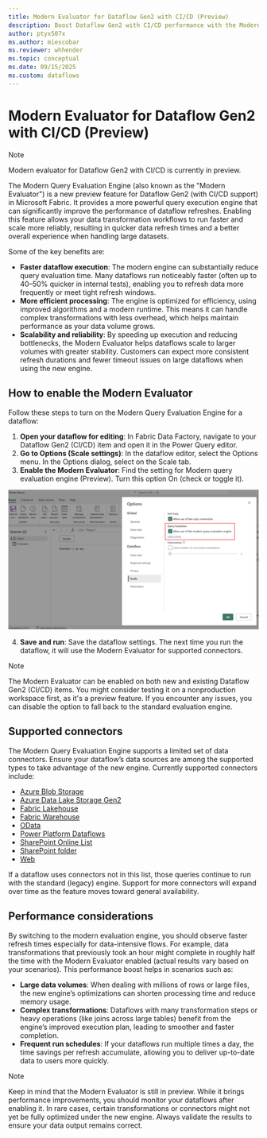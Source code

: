 ```yaml
---
title: Modern Evaluator for Dataflow Gen2 with CI/CD (Preview)
description: Boost Dataflow Gen2 with CI/CD performance with the Modern Evaluator—faster query execution, scalable workflows, and support for top connectors.
author: ptyx507x
ms.author: miescobar
ms.reviewer: whhender
ms.topic: conceptual
ms.date: 09/15/2025
ms.custom: dataflows
---
```

# Modern Evaluator for Dataflow Gen2 with CI/CD (Preview)

>[!NOTE]
>Modern evaluator for Dataflow Gen2 with CI/CD is currently in preview.

The Modern Query Evaluation Engine (also known as the "Modern Evaluator") is a new preview feature for Dataflow Gen2 (with CI/CD support) in Microsoft Fabric. It provides a more powerful query execution engine that can significantly improve the performance of dataflow refreshes. Enabling this feature allows your data transformation workflows to run faster and scale more reliably, resulting in quicker data refresh times and a better overall experience when handling large datasets. 

Some of the key benefits are:

* **Faster dataflow execution**: The modern engine can substantially reduce query evaluation time. Many dataflows run noticeably faster (often up to 40–50% quicker in internal tests), enabling you to refresh data more frequently or meet tight refresh windows.
* **More efficient processing**: The engine is optimized for efficiency, using improved algorithms and a modern runtime. This means it can handle complex transformations with less overhead, which helps maintain performance as your data volume grows.
* **Scalability and reliability**: By speeding up execution and reducing bottlenecks, the Modern Evaluator helps dataflows scale to larger volumes with greater stability. Customers can expect more consistent refresh durations and fewer timeout issues on large dataflows when using the new engine.

## How to enable the Modern Evaluator

Follow these steps to turn on the Modern Query Evaluation Engine for a dataflow:

1. **Open your dataflow for editing**: In Fabric Data Factory, navigate to your Dataflow Gen2 (CI/CD) item and open it in the Power Query editor.
2. **Go to Options (Scale settings)**: In the dataflow editor, select the Options menu. In the Options dialog, select on the Scale tab.
3. **Enable the Modern Evaluator**: Find the setting for Modern query evaluation engine (Preview). Turn this option On (check or toggle it).

![Screenshot of the options dialog in a Dataflow Gen2 with CI/CD displaying the modern query evaluator setting](media/dataflow-gen2-modern-evaluator/modern-evaluator-option.png)

4. **Save and run**: Save the dataflow settings. The next time you run the dataflow, it will use the Modern Evaluator for supported connectors.

>[!NOTE]
>The Modern Evaluator can be enabled on both new and existing Dataflow Gen2 (CI/CD) items. You might consider testing it on a nonproduction workspace first, as it's a preview feature.
>If you encounter any issues, you can disable the option to fall back to the standard evaluation engine.

## Supported connectors

The Modern Query Evaluation Engine supports a limited set of data connectors. Ensure your dataflow’s data sources are among the supported types to take advantage of the new engine. Currently supported connectors include:

* [Azure Blob Storage](connector-azure-blob-storage-overview.md) 
* [Azure Data Lake Storage Gen2](connector-azure-data-lake-storage-gen2-overview.md) 
* [Fabric Lakehouse](connector-lakehouse-overview.md)
* [Fabric Warehouse](connector-data-warehouse-overview.md)
* [OData](connector-odata-overview.md)
* [Power Platform Dataflows](connector-dataflows-overview.md) 
* [SharePoint Online List](connector-sharepoint-online-list-overview.md)
* [SharePoint folder](connector-sharepoint-folder-overview.md)
* [Web](connector-web-overview.md)

If a dataflow uses connectors not in this list, those queries continue to run with the standard (legacy) engine. Support for more connectors will expand over time as the feature moves toward general availability.

## Performance considerations

By switching to the modern evaluation engine, you should observe faster refresh times especially for data-intensive flows. For example, data transformations that previously took an hour might complete in roughly half the time with the Modern Evaluator enabled (actual results vary based on your scenarios). This performance boost helps in scenarios such as:

* **Large data volumes**: When dealing with millions of rows or large files, the new engine’s optimizations can shorten processing time and reduce memory usage.
* **Complex transformations**: Dataflows with many transformation steps or heavy operations (like joins across large tables) benefit from the engine’s improved execution plan, leading to smoother and faster completion.
* **Frequent run schedules**: If your dataflows run multiple times a day, the time savings per refresh accumulate, allowing you to deliver up-to-date data to users more quickly.

>[!NOTE]
>Keep in mind that the Modern Evaluator is still in preview. While it brings performance improvements, you should monitor your dataflows after enabling it. 
>In rare cases, certain transformations or connectors might not yet be fully optimized under the new engine. Always validate the results to ensure your data output remains correct.